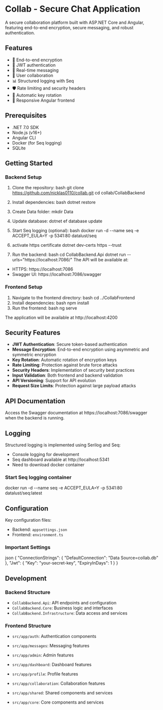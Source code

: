 # Collab - Secure Chat Application

A secure collaboration platform built with ASP.NET Core and Angular, featuring end-to-end encryption, secure messaging, and robust authentication.

## Features

- 🔐 End-to-end encryption
- 🔑 JWT authentication
- 📝 Real-time messaging
- 👥 User collaboration
- 📊 Structured logging with Seq
- 🛡️ Rate limiting and security headers
- 🔄 Automatic key rotation
- 📱 Responsive Angular frontend

## Prerequisites

- .NET 7.0 SDK
- Node.js (v16+)
- Angular CLI
- Docker (for Seq logging)
- SQLite

## Getting Started

### Backend Setup

1. Clone the repository:
bash
git clone https://github.com/nicklas0110/collab.git
cd collab/CollabBackend

2. Install dependencies:
bash dotnet restore

3. Create Data folder:
mkdir Data

4. Update database:
dotnet ef database update

5. Start Seq logging (optional):
bash
docker run -d --name seq -e ACCEPT_EULA=Y -p 5341:80 datalust/seq

6. activate https certificate
dotnet dev-certs https --trust

7. Run the backend:
bash
cd CollabBackend.Api
dotnet run --urls="https://localhost:7086/"
The API will be available at:
- HTTPS: https://localhost:7086
- Swagger UI: https://localhost:7086/swagger

### Frontend Setup

1. Navigate to the frontend directory:
bash
cd ../CollabFrontend
2. Install dependencies:
bash
npm install
3. Run the frontend:
bash
ng serve

The application will be available at http://localhost:4200

## Security Features

- **JWT Authentication**: Secure token-based authentication
- **Message Encryption**: End-to-end encryption using asymmetric and symmetric encryption
- **Key Rotation**: Automatic rotation of encryption keys
- **Rate Limiting**: Protection against brute force attacks
- **Security Headers**: Implementation of security best practices
- **Input Validation**: Both frontend and backend validation
- **API Versioning**: Support for API evolution
- **Request Size Limits**: Protection against large payload attacks

## API Documentation

Access the Swagger documentation at https://localhost:7086/swagger when the backend is running.

## Logging

Structured logging is implemented using Serilog and Seq:
- Console logging for development
- Seq dashboard available at http://localhost:5341
- Need to download docker container
### Start Seq logging container
docker run -d --name seq -e ACCEPT_EULA=Y -p 5341:80 datalust/seq:latest

## Configuration

Key configuration files:
- Backend: `appsettings.json`
- Frontend: `environment.ts`

### Important Settings
json
{
"ConnectionStrings": {
"DefaultConnection": "Data Source=collab.db"
},
"Jwt": {
"Key": "your-secret-key",
"ExpiryInDays": 1
}
}

## Development

### Backend Structure
- `CollabBackend.Api`: API endpoints and configuration
- `CollabBackend.Core`: Business logic and interfaces
- `CollabBackend.Infrastructure`: Data access and services

### Frontend Structure
- `src/app/auth`: Authentication components
- `src/app/messages`: Messaging features
- `src/app/admin`: Admin features
- `src/app/dashboard`: Dashboard features
- `src/app/profile`: Profile features
- `src/app/collaboration`: Collaboration features

- `src/app/shared`: Shared components and services
- `src/app/core`: Core components and services

